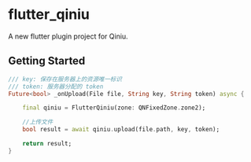 # flutter_qiniu

A new flutter plugin project for Qiniu.

## Getting Started

```dart
/// key: 保存在服务器上的资源唯一标识
/// token: 服务器分配的 token
Future<bool> _onUpload(File file, String key, String token) async {

    final qiniu = FlutterQiniu(zone: QNFixedZone.zone2);

    //上传文件
    bool result = await qiniu.upload(file.path, key, token);

    return result;
}
```


